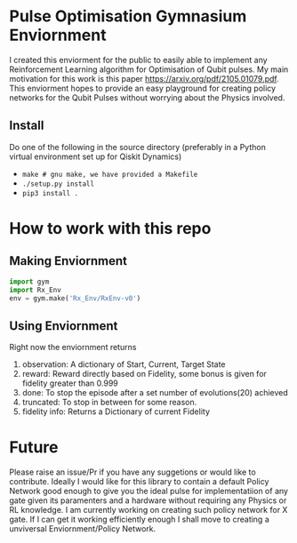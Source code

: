 # Pulse Optimisation Gymnasium Enviornment 
I created this enviorment for the public to easily able to implement any Reinforcement Learning algorithm for Optimisation of Qubit pulses. My main motivation for this work is this paper https://arxiv.org/pdf/2105.01079.pdf. This enviorment hopes to provide an easy playground for creating policy networks for the Qubit Pulses without worrying about the Physics involved. 

## Install

Do one of the following in the source directory (preferably in a Python virtual environment set up for Qiskit Dynamics)

* `make # gnu make, we have provided a Makefile`
* `./setup.py install`
* `pip3 install .`


# How to work with this repo

## Making Enviornment

```python
import gym
import Rx_Env
env = gym.make('Rx_Env/RxEnv-v0')
```

## Using Enviornment

Right now the enviornment returns 
1. observation: A dictionary of Start, Current, Target State
2. reward: Reward directly based on Fidelity, some bonus is given for fidelity greater than 0.999
3. done: To stop the episode after a set number of evolutions(20) achieved
4. truncated: To stop in between for some reason.
5. fidelity info: Returns a Dictionary of current Fidelity


# Future
Please raise an issue/Pr if you have any suggetions or would like to contribute.
Ideally I would like for this library to contain a default Policy Network good enough to give you the ideal pulse for implementatiion of any gate given its paramenters and a hardware without requiring any Physics or RL knowledge. I am currently working on creating such policy network for X gate. If I can get it working efficiently enough I shall move to creating a unviversal Enviornment/Policy Network. 


